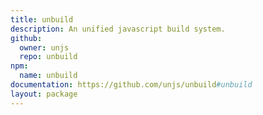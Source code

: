 ```yaml
---
title: unbuild
description: An unified javascript build system.
github:
  owner: unjs
  repo: unbuild
npm:
  name: unbuild
documentation: https://github.com/unjs/unbuild#unbuild
layout: package
---
```

